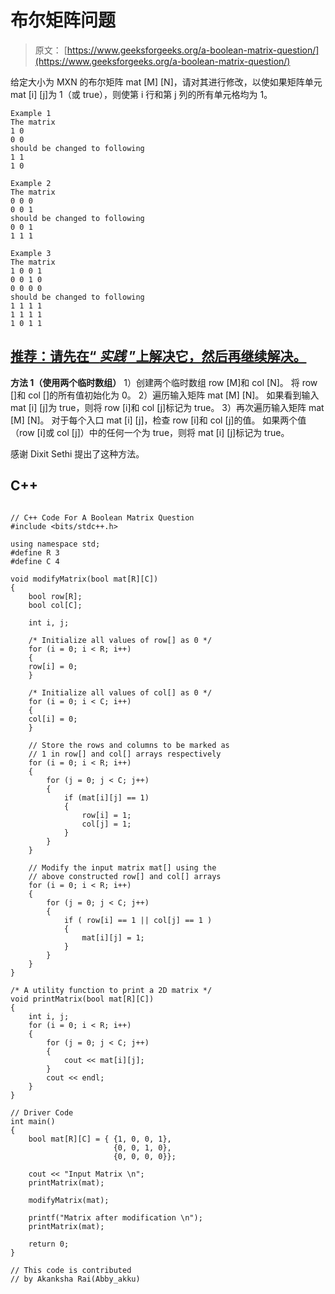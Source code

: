 # 布尔矩阵问题

> 原文： [https://www.geeksforgeeks.org/a-boolean-matrix-question/](https://www.geeksforgeeks.org/a-boolean-matrix-question/)

给定大小为 MXN 的布尔矩阵 mat [M] [N]，请对其进行修改，以使如果矩阵单元 mat [i] [j]为 1（或 true），则使第 i 行和第 j 列的所有单元格均为 1。

```
Example 1
The matrix
1 0
0 0
should be changed to following
1 1
1 0

Example 2
The matrix
0 0 0
0 0 1
should be changed to following
0 0 1
1 1 1

Example 3
The matrix
1 0 0 1
0 0 1 0
0 0 0 0
should be changed to following
1 1 1 1
1 1 1 1
1 0 1 1

```

## [推荐：请先在“ ***<u>实践</u>*** ”上解决它，然后再继续解决。](https://practice.geeksforgeeks.org/problems/boolean-matrix-problem/0)

**方法 1（使用两个临时数组）**
1）创建两个临时数组 row [M]和 col [N]。 将 row []和 col []的所有值初始化为 0。
2）遍历输入矩阵 mat [M] [N]。 如果看到输入 mat [i] [j]为 true，则将 row [i]和 col [j]标记为 true。
3）再次遍历输入矩阵 mat [M] [N]。 对于每个入口 mat [i] [j]，检查 row [i]和 col [j]的值。 如果两个值（row [i]或 col [j]）中的任何一个为 true，则将 mat [i] [j]标记为 true。

感谢 Dixit Sethi 提出了这种方法。

## C++ 

```

// C++ Code For A Boolean Matrix Question 
#include <bits/stdc++.h> 

using namespace std; 
#define R 3 
#define C 4 

void modifyMatrix(bool mat[R][C]) 
{ 
    bool row[R]; 
    bool col[C]; 

    int i, j; 

    /* Initialize all values of row[] as 0 */
    for (i = 0; i < R; i++) 
    { 
    row[i] = 0; 
    } 

    /* Initialize all values of col[] as 0 */
    for (i = 0; i < C; i++) 
    { 
    col[i] = 0; 
    } 

    // Store the rows and columns to be marked as 
    // 1 in row[] and col[] arrays respectively 
    for (i = 0; i < R; i++) 
    { 
        for (j = 0; j < C; j++) 
        { 
            if (mat[i][j] == 1) 
            { 
                row[i] = 1; 
                col[j] = 1; 
            } 
        } 
    } 

    // Modify the input matrix mat[] using the  
    // above constructed row[] and col[] arrays 
    for (i = 0; i < R; i++) 
    { 
        for (j = 0; j < C; j++) 
        { 
            if ( row[i] == 1 || col[j] == 1 ) 
            { 
                mat[i][j] = 1; 
            } 
        } 
    } 
} 

/* A utility function to print a 2D matrix */
void printMatrix(bool mat[R][C]) 
{ 
    int i, j; 
    for (i = 0; i < R; i++) 
    { 
        for (j = 0; j < C; j++) 
        { 
            cout << mat[i][j]; 
        } 
        cout << endl; 
    } 
} 

// Driver Code 
int main() 
{ 
    bool mat[R][C] = { {1, 0, 0, 1}, 
                       {0, 0, 1, 0}, 
                       {0, 0, 0, 0}}; 

    cout << "Input Matrix \n"; 
    printMatrix(mat); 

    modifyMatrix(mat); 

    printf("Matrix after modification \n"); 
    printMatrix(mat); 

    return 0; 
} 

// This code is contributed  
// by Akanksha Rai(Abby_akku) 

```